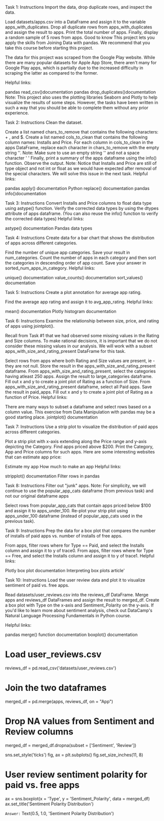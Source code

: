 Task 1: Instructions
Import the data, drop duplicate rows, and inspect the data.

Load datasets/apps.csv into a DataFrame and assign it to the variable apps_with_duplicates.
Drop all duplicate rows from apps_with_duplicates and assign the result to apps.
Print the total number of apps.
Finally, display a random sample of 5 rows from apps.
Good to know
This project lets you apply the skills from Joining Data with pandas. We recommend that you take this course before starting this project.

The data for this project was scraped from the Google Play website. While there are many popular datasets for Apple App Store, there aren't many for Google Play apps, which is partially due to the increased difficulty in scraping the latter as compared to the former.

Helpful links:

pandas read_csv()documentation
pandas drop_duplicates()documentation
Note: This project also uses the plotting libraries Seaborn and Plotly to help visualize the results of some steps. However, the tasks have been written in such a way that you should be able to complete them without any prior experience.



Task 2: Instructions
Clean the dataset.

Create a list named chars_to_remove that contains the following characters: + , and $.
Create a list named cols_to_clean that contains the following column names: Installs and Price.
For each column in cols_to_clean in the apps DataFrame, replace each character in chars_to_remove with the empty string ''.
Note: Make sure to use an empty string '' and not a space character ' '
Finally, print a summary of the apps dataframe using the info() function. Observe the output.
Note: Notice that Installs and Price are still of type object and not int or float as we would have expected after removal of the special characters. We will solve this issue in the next task.
Helpful links:

pandas apply() documentation
Python replace() documentation
pandas info()documentation



Task 3: Instructions
Convert Installs and Price columns to float data type using astype() function.
Verify the corrected data types by using the dtypes attribute of apps dataframe. (You can also reuse the info() function to verify the corrected data types)
Helpful links:

astype() documentation
Pandas data types



Task 4: Instructions
Create data for a bar chart that shows the distribution of apps across different categories.

Find the number of unique app categories. Save your result in num_categories.
Count the number of apps in each category and then sort the categories in descending order of app count. Save your answer in sorted_num_apps_in_category.
Helpful links:

unique() documentation
value_counts() documentation
sort_values() documentation



Task 5: Instructions
Create a plot annotation for average app rating.

Find the average app rating and assign it to avg_app_rating.
Helpful links:

mean() documentation
Plotly histogram documentation



Task 6: Instructions
Examine the relationship between size, price, and rating of apps using jointplot().

Recall from Task #1 that we had observed some missing values in the Rating and Size columns. To make rational decisions, it is important that we do not consider these missing values in our analysis. We will work with a subset apps_with_size_and_rating_present DataFrame for this task.

Select rows from apps where both Rating and Size values are present, ie - they are not null. Store the result in the apps_with_size_and_rating_present dataframe.
From apps_with_size_and_rating_present, select the categories having atleast 250 apps. Assign the result to large_categories dataframe.
Fill out x and y to create a joint plot of Rating as a function of Size.
From apps_with_size_and_rating_present dataframe, select all Paid apps. Save the result in paid_apps.
Fill out x and y to create a joint plot of Rating as a function of Price.
Helpful links:

There are many ways to subset a dataframe and select rows based on a column value. This exercise from Data Manipulation with pandas may be a good starting place.
jointplot() documentation



Task 7: Instructions
Use a strip plot to visualize the distribution of paid apps across different categories.

Plot a strip plot with x-axis extending along the Price range and y-axis depicting the Category.
Find apps priced above $200. Print the Category, App and Price columns for such apps.
Here are some interesting websites that can estimate app price:

Estimate my app
How much to make an app
Helpful links:

stripplot() documentation
Filter rows in pandas



Task 8: Instructions
Filter out "junk" apps.
Note: For simplicity, we will continue to use the popular_app_cats dataframe (from previous task) and not our original dataframe apps

Select rows from popular_app_cats that contain apps priced below $100 and assign it to apps_under_100.
Re-plot your strip plot using apps_under_100 dataframe (instead of popular_app_cats used in the previous task).



Task 9: Instructions
Prep the data for a box plot that compares the number of installs of paid apps vs. number of installs of free apps.

From apps, filter rows where for Type == Paid, and select the Installs column and assign it to y of trace0.
From apps, filter rows where for Type == Free, and select the Installs column and assign it to y of trace1.
Helpful links:

Plotly box plot documentation
Interpreting box plots article'



Task 10: Instructions
Load the user review data and plot it to visualize sentiment of paid vs. free apps.

Read datasets/user_reviews.csv into the reviews_df DataFrame.
Merge apps and reviews_df DataFrames and assign the result to merged_df.
Create a box plot with Type on the x-axis and Sentiment_Polarity on the y-axis.
If you'd like to learn more about sentiment analysis, check out DataCamp's Natural Language Processing Fundamentals in Python course.

Helpful links:

pandas merge() function documentation
boxplot() documentation

# Load user_reviews.csv
reviews_df = pd.read_csv('datasets/user_reviews.csv')

# Join the two dataframes
merged_df = pd.merge(apps, reviews_df, on = "App")

# Drop NA values from Sentiment and Review columns
merged_df = merged_df.dropna(subset = ['Sentiment', 'Review'])

sns.set_style('ticks')
fig, ax = plt.subplots()
fig.set_size_inches(11, 8)

# User review sentiment polarity for paid vs. free apps
ax = sns.boxplot(x = 'Type', y = 'Sentiment_Polarity', data = merged_df)
ax.set_title('Sentiment Polarity Distribution')

<code>Answer:</code>
Text(0.5, 1.0, 'Sentiment Polarity Distribution')